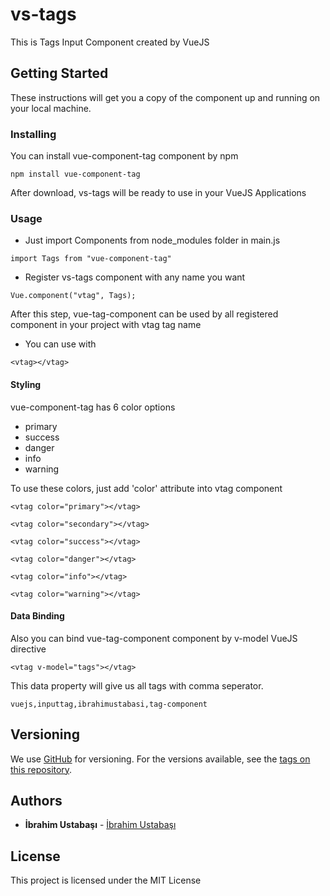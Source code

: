 # vs-tags

This is Tags Input Component created by VueJS

## Getting Started

These instructions will get you a copy of the component up and running on your local machine.

### Installing

You can install vue-component-tag component by npm

```
npm install vue-component-tag
```

After download, vs-tags will be ready to use in your VueJS Applications

### Usage

* Just import Components from node_modules folder in main.js

```
import Tags from "vue-component-tag"
```

* Register vs-tags component with any name you want

```
Vue.component("vtag", Tags);
```

After this step, vue-tag-component can be used by all registered component in your project with vtag tag name 

* You can use with <vtag></vtag>

```
<vtag></vtag>
```

#### Styling

vue-component-tag has 6 color options

* primary
* success
* danger
* info
* warning

To use these colors, just add 'color' attribute into vtag component

```
<vtag color="primary"></vtag>
```

```
<vtag color="secondary"></vtag>
```

```
<vtag color="success"></vtag>
```

```
<vtag color="danger"></vtag>
```

```
<vtag color="info"></vtag>
```

```
<vtag color="warning"></vtag>
```

#### Data Binding

Also you can bind vue-tag-component component by v-model VueJS directive

```
<vtag v-model="tags"></vtag>
```

This data property will give us all tags with comma seperator.

```
vuejs,inputtag,ibrahimustabasi,tag-component
```

## Versioning

We use [GitHub](https://github.com/ustabasiibrahim/vue-tag-component) for versioning. For the versions available, see the [tags on this repository](https://github.com/ustabasiibrahim/vue-tag-component/tags). 

## Authors

* **İbrahim Ustabaşı** - [İbrahim Ustabaşı](https://github.com/ustabasiibrahim)

## License

This project is licensed under the MIT License


